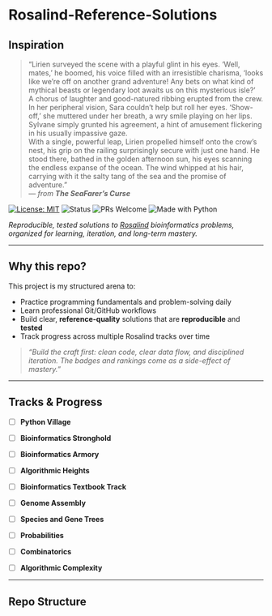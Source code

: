 # Rosalind-Reference-Solutions

## Inspiration

> “Lirien surveyed the scene with a playful glint in his eyes. ‘Well, mates,’ he boomed, his voice filled with an irresistible charisma, ‘looks like we’re off on another grand adventure! Any bets on what kind of mythical beasts or legendary loot awaits us on this mysterious isle?’  
> A chorus of laughter and good-natured ribbing erupted from the crew. In her peripheral vision, Sara couldn’t help but roll her eyes. ‘Show-off,’ she muttered under her breath, a wry smile playing on her lips. Sylvane simply grunted his agreement, a hint of amusement flickering in his usually impassive gaze.  
> With a single, powerful leap, Lirien propelled himself onto the crow’s nest, his grip on the railing surprisingly secure with just one hand. He stood there, bathed in the golden afternoon sun, his eyes scanning the endless expanse of the ocean. The wind whipped at his hair, carrying with it the salty tang of the sea and the promise of adventure.”  
> — *from **The SeaFarer’s Curse*** 

[![License: MIT](https://img.shields.io/badge/License-MIT-yellow.svg)](LICENSE)
![Status](https://img.shields.io/badge/status-active-brightgreen)
![PRs Welcome](https://img.shields.io/badge/PRs-welcome-blue)
![Made with Python](https://img.shields.io/badge/Made%20with-Python-informational)

_Reproducible, tested solutions to [Rosalind](https://rosalind.info) bioinformatics problems, organized for learning, iteration, and long-term mastery._

---

## Why this repo?

This project is my structured arena to:
- Practice programming fundamentals and problem-solving daily
- Learn professional Git/GitHub workflows
- Build clear, **reference-quality** solutions that are **reproducible** and **tested**
- Track progress across multiple Rosalind tracks over time

> _“Build the craft first: clean code, clear data flow, and disciplined iteration. The badges and rankings come as a side-effect of mastery.”_

---

## Tracks & Progress

- [ ] **Python Village**
- [ ] **Bioinformatics Stronghold**
- [ ] **Bioinformatics Armory**
- [ ] **Algorithmic Heights**
- [ ] **Bioinformatics Textbook Track**
- [ ] **Genome Assembly**
- [ ] **Species and Gene Trees**
- [ ] **Probabilities**
- [ ] **Combinatorics**
- [ ] **Algorithmic Complexity**


---

## Repo Structure

